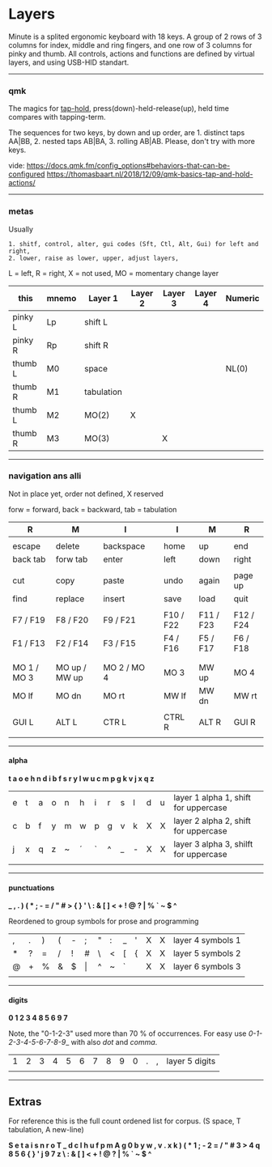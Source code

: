 # Layers #

Minute is a splited ergonomic keyboard with 18 keys.
A group of 2 rows of 3 columns for index, middle and ring fingers, and one row of 3 columns for pinky and thumb. 
All controls, actions and functions are defined by virtual layers, and using USB-HID standart. 

---
### qmk

The magics for [tap-hold](https://docs.qmk.fm/tap_hold), press(down)-held-release(up), held time compares with tapping-term.

The sequences for two keys, by down and up order, are 1. distinct taps AA|BB, 2. nested taps AB|BA, 3. rolling AB|AB. 
Please, don't try with more keys.

vide:
<https://docs.qmk.fm/config_options#behaviors-that-can-be-configured>
<https://thomasbaart.nl/2018/12/09/qmk-basics-tap-and-hold-actions/>
                
 ---
### metas

Usually 

    1. shitf, control, alter, gui codes (Sft, Ctl, Alt, Gui) for left and right, 
    2. lower, raise as lower, upper, adjust layers,

L = left, R = right, X = not used, MO = momentary change layer

| this | mnemo | Layer 1 | Layer 2  | Layer 3 | Layer 4 | Numeric |
| --- | --- | --- | --- | --- | --- | -- |
| pinky L | Lp | shift L |  |  |  |  |
| pinky R | Rp | shift R |  |  |  |  |
| thumb L | M0 | space  |  |  |  | NL(0) |
| thumb R | M1 | tabulation |  |  |  | | 
| thumb L | M2 | MO(2) |  X |  |  | |
| thumb R | M3 | MO(3) |  | X |  | |

---
### navigation ans alli

Not in place yet, order not defined, X reserved 

forw = forward, back = backward, tab = tabulation 

| R | M | I |  | I | M | R | 
| ---  | ---  | --- | ---  | ---  | ---  | ---  | 
|  |  |  |  |  |  |  |  |  |  |  |  |  |
| escape | delete | backspace || home | up | end | 
| back tab | forw tab | enter || left | down | right | 
|  |  |  |  |  |  |  |  |  |  |  |  |  |
| cut | copy | paste || undo | again | page up | page dn | 
| find | replace | insert || save | load | quit |
|  |  |  |  |  |  |  |  |  |  |  |  |  |
| F7 / F19 | F8 / F20 | F9 / F21 || F10 / F22 | F11 / F23 | F12 / F24 | 
| F1 / F13 | F2 / F14 | F3 / F15 || F4 / F16 | F5 / F17 | F6 / F18| 
|  |  |  |  |  |  |  |  |  |  |  |  |  
|  |  |  |  |  |  |  |  |  |  |  |  |
| MO 1 /  MO 3 | MO up / MW up | MO 2 / MO 4 |  | MO 3 | MW up | MO 4 |  
| MO lf | MO dn | MO rt |  | MW lf | MW dn | MW rt | 
|  |  |  |  |  |  |  |  |  |  |  |  |
| GUI L | ALT L | CTR L || CTRL R | ALT R | GUI R |  
|  |  |  |  |  |  |  |  |  |  |  |  |  |

---
#### alpha

**t a o e h n d i b f s r y l w u c m p g k v j x q z**

|  |  |  |  |  |  |  |  |  |  |  |  |  |
| ---  | ---  | ---  | --- | ---  | ---  | ---  | ---  | ---  | ---  | ---  | ---  | -- |
| e | t | a | o | n | h | i | r | s | l | d | u | layer 1 alpha 1, shift for uppercase |
| c | b | f | y | m | w | p | g | v | k | X | X | layer 2 alpha 2, shift for uppercase |
| j | x | q | z | ~ | ´ | ` | ^ | _ | - | X | X | layer 3 alpha 3, shilft for uppercase |
|  |  |  |  |  |  |  |  |  |  |  |  | |

---
#### punctuations

**_ , . ) ( * ; - = / " # > { } ' \ : & [ ] < + ! @ ? | % ` ~ $ ^**

Reordened to group symbols for prose and programming 

 |  |  |  |  |  |  |  |  |  |  |  |  |  | 
 | --- | --- | --- | --- | --- | --- | --- | --- | --- | --- | --- | --- | --- | 
 | , | . | ) | ( | - | ; | " | : | _ | ' | X | X | layer 4 symbols 1 |
 | * | ? | = | / | ! | # | \ | < | [ | { | X | X | layer 5 symbols 2 | 
 | @ | + | % | & | $ | \| | ^ | ~ | ` |  | X | X | layer 6 symbols 3 |
 |  |  |  |  |  |  |  |  |  |  |  |  |  | 

---
#### digits

**0 1 2 3 4 8 5 6 9 7**

Note, the "0-1-2-3" used more than 70 % of occurrences. For easy use _0-1-2-3-4-5-6-7-8-9__ with also _dot_ and _comma_.

 |  |  |  |  |  |  |  |  |  |  |  |  |  | 
 | --- | --- | --- | --- | --- | --- | --- | --- | --- | --- | --- | --- | --- | 
 | 1 | 2 | 3 | 4 | 5 | 6 | 7 | 8 | 9 | 0 | . | , | layer 5 digits | 
 |  |  |  |  |  |  |  |  |  |  |  |  |  | 

--- 
## Extras

For reference this is the full count ordened list for corpus. (S space, T tabulation, A new-line)

**S e t a i s n r o T _ d c l h u f p m A g 0 b y w , v . x k ) ( * 1 ; - 2 = / " # 3 > 4 q 8 5 6 { } ' j 9 7 z \ : & [ ] < + ! @ ? | % ` ~ $ ^**
